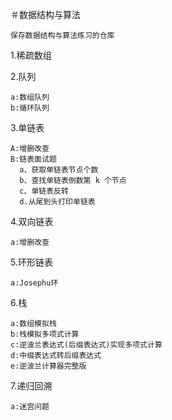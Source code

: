   ＃数据结构与算法

    保存数据结构与算法练习的仓库

  1.稀疏数组
  
  2.队列
   
    a:数组队列
    b:循环队列
    
  3.单链表
  
    A:增删改查
    B:链表面试题
      a、获取单链表节点个数
      b、查找单链表倒数第 k 个节点
      c、单链表反转
      d.从尾到头打印单链表
      
   4.双向链表  
   
    a:增删改查
    
   5.环形链表
   
    a:Josephu环
    
   6.栈
   
    a:数组模拟栈
    b:栈模拟多项式计算
    c:逆波兰表达式(后缀表达式)实现多项式计算
    d:中缀表达式转后缀表达式
    e:逆波兰计算器完整版
    
   7.递归回溯
   
    a:迷宫问题
